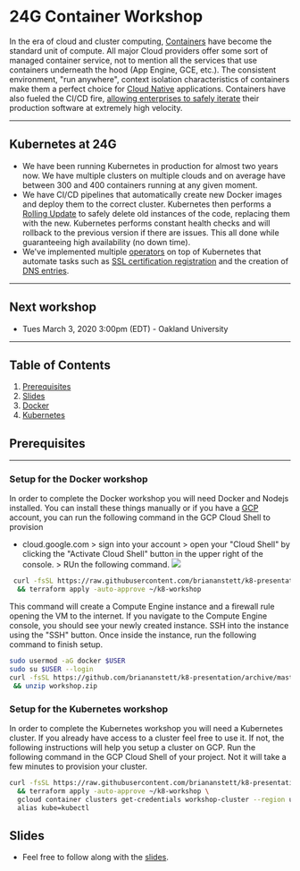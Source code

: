# 24G Container Workshop
In the era of cloud and cluster computing, [Containers](https://www.docker.com/resources/what-container) have become the standard unit of compute. All major Cloud providers offer some sort of managed container service, not to mention all the services that use containers underneath the hood (App Engine, GCE, etc.). The consistent environment, "run anywhere", context isolation characteristics of containers make them a perfect choice for [Cloud Native](https://pivotal.io/cloud-native) applications. Containers have also fueled the CI/CD fire, [allowing enterprises to safely iterate](https://cloud.google.com/kubernetes-engine/kubernetes-comic/) their production software at extremely high velocity. 

--- 
## Kubernetes at 24G
* We have been running Kubernetes in production for almost two years now. We have multiple clusters on multiple clouds and on average have between 300 and 400 containers running at any given moment. 
* We have CI/CD pipelines that automatically create new Docker images and deploy them to the correct cluster. Kubernetes then performs a [Rolling Update](https://kubernetes.io/docs/tutorials/kubernetes-basics/update/update-intro/) to safely delete old instances of the code, replacing them with the new. Kubernetes performs constant health checks and will rollback to the previous version if there are issues. This all done while guaranteeing high availability (no down time). 
* We've implemented multiple [operators](https://kubernetes.io/docs/concepts/extend-kubernetes/api-extension/custom-resources/) on top of Kubernetes that automate tasks such as [SSL certification registration](https://github.com/jetstack/cert-manager) and the creation of [DNS entries](https://github.com/helm/charts/tree/master/stable/external-dns).

--- 
## Next workshop
* Tues March 3, 2020 3:00pm (EDT) - Oakland University

---
## Table of Contents
1. [Prerequisites](#prerequisites)
1. [Slides](#slides)
1. [Docker](./1_Docker/README.md)
1. [Kubernetes](./2_Kubernetes/README.md)


## Prerequisites
---
### Setup for the Docker workshop
In order to complete the Docker workshop you will need Docker and Nodejs installed. You can install these things manually or if you have a [GCP](http://cloud.google.com/) account, you can run the following command in the GCP Cloud Shell to provision 

* cloud.google.com > sign into your account > open your "Cloud Shell" by clicking the "Activate Cloud Shell" button in the upper right of the console. > RUn the following command.
![](https://cloud.google.com/shell/docs/images/start-cloud-shell-session.gif)

```bash
 curl -fsSL https://raw.githubusercontent.com/briananstett/k8-presentation/master/1_Docker/terraform/main.tf -o ~/docker-workshop/main.tf \
  && terraform apply -auto-approve ~/k8-workshop

```
This command will create a Compute Engine instance and a firewall rule opening the VM to the internet. If you navigate to the Compute Engine console, you should see your newly created instance. SSH into the instance using the "SSH" button. Once inside the instance, run the following command to finish setup.

```bash
sudo usermod -aG docker $USER
sudo su $USER --login
curl -fsSL https://github.com/briananstett/k8-presentation/archive/master.zip -o workshop.zip \
 && unzip workshop.zip  
```

### Setup for the Kubernetes workshop
In order to complete the Kubernetes workshop you will need a Kubernetes cluster. If you already have access to a cluster feel free to use it. If not, the following instructions will help you setup a cluster on GCP. Run the following command in the GCP Cloud Shell of your project. Not it will take a few minutes to provision your cluster.

```bash
curl -fsSL https://raw.githubusercontent.com/briananstett/k8-presentation/master/1_Kubernetes/terraform/main.tf -o ~/k8-workshop/main.tf \
  && terraform apply -auto-approve ~/k8-workshop \
  gcloud container clusters get-credentials workshop-cluster --region us-central1-a \
  alias kube=kubectl
```



## Slides
* Feel free to follow along with the [slides](https://docs.google.com/presentation/d/1OQYcl3PwPM9NJ3AbExLV9A8AWbCEzbxj0VceIOhPnyY/edit#slide=id.p).
